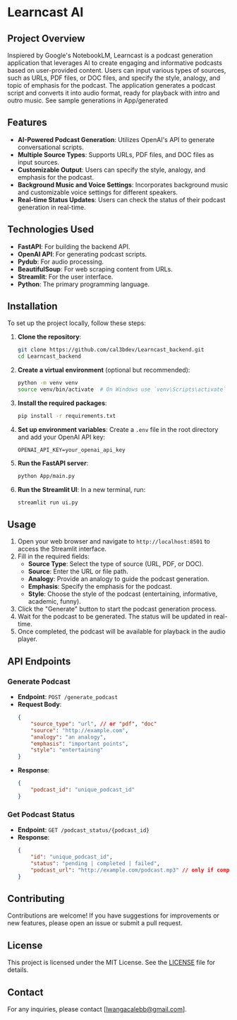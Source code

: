 # Learncast AI

## Project Overview

Inspiered by Google's NotebookLM, Learncast is a podcast generation application that leverages AI to create engaging and informative podcasts based on user-provided content. Users can input various types of sources, such as URLs, PDF files, or DOC files, and specify the style, analogy, and topic of emphasis for the podcast. The application generates a podcast script and converts it into audio format, ready for playback with intro and outro music. See sample generations in App/generated

## Features

- **AI-Powered Podcast Generation**: Utilizes OpenAI's API to generate conversational scripts.
- **Multiple Source Types**: Supports URLs, PDF files, and DOC files as input sources.
- **Customizable Output**: Users can specify the style, analogy, and emphasis for the podcast.
- **Background Music and Voice Settings**: Incorporates background music and customizable voice settings for different speakers.
- **Real-time Status Updates**: Users can check the status of their podcast generation in real-time.

## Technologies Used

- **FastAPI**: For building the backend API.
- **OpenAI API**: For generating podcast scripts.
- **Pydub**: For audio processing.
- **BeautifulSoup**: For web scraping content from URLs.
- **Streamlit**: For the user interface.
- **Python**: The primary programming language.

## Installation

To set up the project locally, follow these steps:

1. **Clone the repository**:
   ```bash
   git clone https://github.com/cal3bdev/Learncast_backend.git
   cd Learncast_backend
   ```

2. **Create a virtual environment** (optional but recommended):
   ```bash
   python -m venv venv
   source venv/bin/activate  # On Windows use `venv\Scripts\activate`
   ```

3. **Install the required packages**:
   ```bash
   pip install -r requirements.txt
   ```

4. **Set up environment variables**:
   Create a `.env` file in the root directory and add your OpenAI API key:
   ```plaintext
   OPENAI_API_KEY=your_openai_api_key
   ```

5. **Run the FastAPI server**:
   ```bash
   python App/main.py
   ```

6. **Run the Streamlit UI**:
   In a new terminal, run:
   ```bash
   streamlit run ui.py
   ```

## Usage

1. Open your web browser and navigate to `http://localhost:8501` to access the Streamlit interface.
2. Fill in the required fields:
   - **Source Type**: Select the type of source (URL, PDF, or DOC).
   - **Source**: Enter the URL or file path.
   - **Analogy**: Provide an analogy to guide the podcast generation.
   - **Emphasis**: Specify the emphasis for the podcast.
   - **Style**: Choose the style of the podcast (entertaining, informative, academic, funny).
3. Click the "Generate" button to start the podcast generation process.
4. Wait for the podcast to be generated. The status will be updated in real-time.
5. Once completed, the podcast will be available for playback in the audio player.

## API Endpoints

### Generate Podcast

- **Endpoint**: `POST /generate_podcast`
- **Request Body**:
  ```json
  {
      "source_type": "url", // or "pdf", "doc"
      "source": "http://example.com",
      "analogy": "an analogy",
      "emphasis": "important points",
      "style": "entertaining"
  }
  ```
- **Response**:
  ```json
  {
      "podcast_id": "unique_podcast_id"
  }
  ```

### Get Podcast Status

- **Endpoint**: `GET /podcast_status/{podcast_id}`
- **Response**:
  ```json
  {
      "id": "unique_podcast_id",
      "status": "pending | completed | failed",
      "podcast_url": "http://example.com/podcast.mp3" // only if completed
  }
  ```

## Contributing

Contributions are welcome! If you have suggestions for improvements or new features, please open an issue or submit a pull request.

## License

This project is licensed under the MIT License. See the [LICENSE](LICENSE) file for details.



## Contact

For any inquiries, please contact [lwangacalebb@gmail.com].
